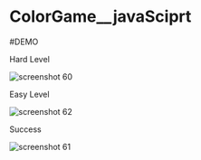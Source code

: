 # ColorGame__javaSciprt

#DEMO

Hard Level

![screenshot 60](https://user-images.githubusercontent.com/35846137/49086007-6ab4d280-f279-11e8-97ef-db9dd05c8dbd.png)


Easy Level

![screenshot 62](https://user-images.githubusercontent.com/35846137/49086226-ffb7cb80-f279-11e8-9c7c-0dd3bff57741.png)


Success

![screenshot 61](https://user-images.githubusercontent.com/35846137/49086461-92586a80-f27a-11e8-9f83-6149158f0af2.png)
